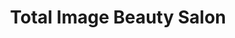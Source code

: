 ---
title: "Total Image Beauty Salon"
url: /princeton/total-image-beauty-salon/
shop: hairdresser
---